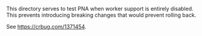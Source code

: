This directory serves to test PNA when worker support is entirely disabled.
This prevents introducing breaking changes that would prevent rolling back.

See https://crbug.com/1371454.
